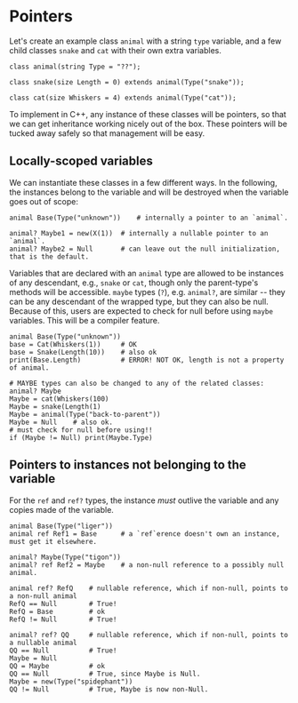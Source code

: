 # Pointers

Let's create an example class `animal` with a string `type` variable, and
a few child classes `snake` and `cat` with their own extra variables.

```
class animal(string Type = "??");

class snake(size Length = 0) extends animal(Type("snake"));

class cat(size Whiskers = 4) extends animal(Type("cat"));
```

To implement in C++, any instance of these classes will be pointers,
so that we can get inheritance working nicely out of the box.  These
pointers will be tucked away safely so that management will be easy.

## Locally-scoped variables

We can instantiate these classes in a few different ways.  In the following,
the instances belong to the variable and will be destroyed when the variable
goes out of scope:

```
animal Base(Type("unknown"))    # internally a pointer to an `animal`.

animal? Maybe1 = new(X(1))  # internally a nullable pointer to an `animal`.
animal? Maybe2 = Null       # can leave out the null initialization, that is the default.
```

Variables that are declared with an `animal` type are allowed to be instances of any
descendant, e.g., `snake` or `cat`, though only the parent-type's methods will be accessible.
`maybe` types (`?`), e.g. `animal?`, are similar -- they can be any descendant of the wrapped
type, but they can also be null.  Because of this, users are expected to check for null
before using `maybe` variables.  This will be a compiler feature.

```
animal Base(Type("unknown"))
base = Cat(Whiskers(1))     # OK
base = Snake(Length(10))    # also ok
print(Base.Length)          # ERROR! NOT OK, length is not a property of animal.

# MAYBE types can also be changed to any of the related classes:
animal? Maybe
Maybe = cat(Whiskers(100)
Maybe = snake(Length(1)
Maybe = animal(Type("back-to-parent"))
Maybe = Null    # also ok.
# must check for null before using!!
if (Maybe != Null) print(Maybe.Type)
```


## Pointers to instances not belonging to the variable

For the `ref` and `ref?` types, the instance *must* outlive the variable and any copies made of the variable.

```
animal Base(Type("liger"))
animal ref Ref1 = Base      # a `ref`erence doesn't own an instance, must get it elsewhere.

animal? Maybe(Type("tigon"))
animal? ref Ref2 = Maybe    # a non-null reference to a possibly null animal.

animal ref? RefQ    # nullable reference, which if non-null, points to a non-null animal
RefQ == Null        # True!
RefQ = Base         # ok
RefQ != Null        # True!

animal? ref? QQ     # nullable reference, which if non-null, points to a nullable animal
QQ == Null          # True!
Maybe = Null        
QQ = Maybe          # ok
QQ == Null          # True, since Maybe is Null.
Maybe = new(Type("spidephant"))
QQ != Null          # True, Maybe is now non-Null.
```

